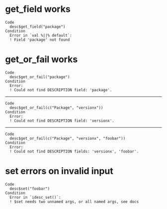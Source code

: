 # get_field works

    Code
      desc$get_field("package")
    Condition
      Error in `val %||% default`:
      ! Field 'package' not found

# get_or_fail works

    Code
      desc$get_or_fail("package")
    Condition
      Error:
      ! Could not find DESCRIPTION field: 'package'.

---

    Code
      desc$get_or_fail(c("Package", "versionx"))
    Condition
      Error:
      ! Could not find DESCRIPTION field: 'versionx'.

---

    Code
      desc$get_or_fail(c("Package", "versionx", "foobar"))
    Condition
      Error:
      ! Could not find DESCRIPTION fields: 'versionx', 'foobar'.

# set errors on invalid input

    Code
      desc$set("foobar")
    Condition
      Error in `idesc_set()`:
      ! $set needs two unnamed args, or all named args, see docs

